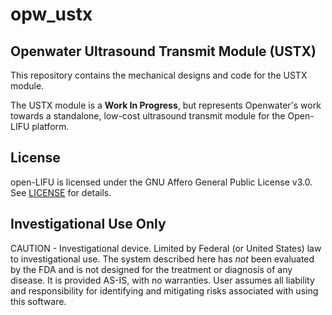 opw_ustx
========
Openwater Ultrasound Transmit Module (USTX)
-------------------------------------------

This repository contains the mechanical designs and code for the USTX module. 

The USTX module is a **Work In Progress**, but represents Openwater's work towards a standalone, low-cost ultrasound transmit module for the Open-LIFU platform.


License
-------
open-LIFU is licensed under the GNU Affero General Public License v3.0. See [LICENSE](LICENSE) for details.

Investigational Use Only
------------------------
CAUTION - Investigational device. Limited by Federal (or United States) law to investigational use. The system described here has *not* been evaluated by the FDA and is not designed for the treatment or diagnosis of any disease. It is provided AS-IS, with no warranties. User assumes all liability and responsibility for identifying and mitigating risks associated with using this software.